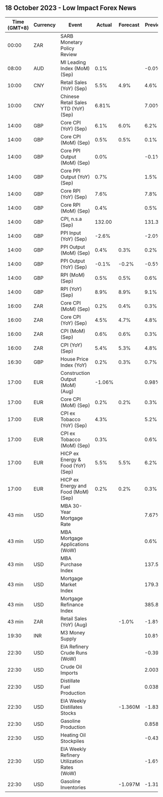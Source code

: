 ## 18 October 2023 - Low Impact Forex News

| Time (GMT+8) | Currency | Event | Actual | Forecast | Previous |
|------|----------|-------|--------|----------|----------|
| 00:00 | ZAR | SARB Monetary Policy Review |  |  |  |
| 08:00 | AUD | MI Leading Index (MoM) (Sep) | 0.1% |  | -0.0% |
| 10:00 | CNY | Retail Sales (YoY) (Sep) | 5.5% | 4.9% | 4.6% |
| 10:00 | CNY | Chinese Retail Sales YTD (YoY) (Sep) | 6.81% |  | 7.00% |
| 14:00 | GBP | Core CPI (YoY) (Sep) | 6.1% | 6.0% | 6.2% |
| 14:00 | GBP | Core CPI (MoM) (Sep) | 0.5% | 0.5% | 0.1% |
| 14:00 | GBP | Core PPI Output (MoM) (Sep) | 0.0% |  | -0.1% |
| 14:00 | GBP | Core PPI Output (YoY) (Sep) | 0.7% |  | 1.5% |
| 14:00 | GBP | Core RPI (YoY) (Sep) | 7.6% |  | 7.8% |
| 14:00 | GBP | Core RPI (MoM) (Sep) | 0.4% |  | 0.5% |
| 14:00 | GBP | CPI, n.s.a (Sep) | 132.00 |  | 131.30 |
| 14:00 | GBP | PPI Input (YoY) (Sep) | -2.6% |  | -2.0% |
| 14:00 | GBP | PPI Output (MoM) (Sep) | 0.4% | 0.3% | 0.2% |
| 14:00 | GBP | PPI Output (YoY) (Sep) | -0.1% | -0.2% | -0.5% |
| 14:00 | GBP | RPI (MoM) (Sep) | 0.5% | 0.5% | 0.6% |
| 14:00 | GBP | RPI (YoY) (Sep) | 8.9% | 8.9% | 9.1% |
| 16:00 | ZAR | Core CPI (MoM) (Sep) | 0.2% | 0.4% | 0.3% |
| 16:00 | ZAR | Core CPI (YoY) (Sep) | 4.5% | 4.7% | 4.8% |
| 16:00 | ZAR | CPI (MoM) (Sep) | 0.6% | 0.6% | 0.3% |
| 16:00 | ZAR | CPI (YoY) (Sep) | 5.4% | 5.3% | 4.8% |
| 16:30 | GBP | House Price Index (YoY) | 0.2% | 0.3% | 0.7% |
| 17:00 | EUR | Construction Output (MoM) (Aug) | -1.06% |  | 0.98% |
| 17:00 | EUR | Core CPI (MoM) (Sep) | 0.2% | 0.2% | 0.3% |
| 17:00 | EUR | CPI ex Tobacco (YoY) (Sep) | 4.3% |  | 5.2% |
| 17:00 | EUR | CPI ex Tobacco (MoM) (Sep) | 0.3% |  | 0.6% |
| 17:00 | EUR | HICP ex Energy & Food (YoY) (Sep) | 5.5% | 5.5% | 6.2% |
| 17:00 | EUR | HICP ex Energy and Food (MoM) (Sep) | 0.2% | 0.2% | 0.3% |
| 43 min | USD | MBA 30-Year Mortgage Rate |  |  | 7.67% |
| 43 min | USD | MBA Mortgage Applications (WoW) |  |  | 0.6% |
| 43 min | USD | MBA Purchase Index |  |  | 137.5 |
| 43 min | USD | Mortgage Market Index |  |  | 179.3 |
| 43 min | USD | Mortgage Refinance Index |  |  | 385.8 |
| 43 min | ZAR | Retail Sales (YoY) (Aug) |  | -1.0% | -1.8% |
| 19:30 | INR | M3 Money Supply |  |  | 10.8% |
| 22:30 | USD | EIA Refinery Crude Runs (WoW) |  |  | -0.399M |
| 22:30 | USD | Crude Oil Imports |  |  | 2.003M |
| 22:30 | USD | Distillate Fuel Production |  |  | 0.038M |
| 22:30 | USD | EIA Weekly Distillates Stocks |  | -1.360M | -1.837M |
| 22:30 | USD | Gasoline Production |  |  | 0.858M |
| 22:30 | USD | Heating Oil Stockpiles |  |  | -0.433M |
| 22:30 | USD | EIA Weekly Refinery Utilization Rates (WoW) |  |  | -1.6% |
| 22:30 | USD | Gasoline Inventories |  | -1.097M | -1.313M |
